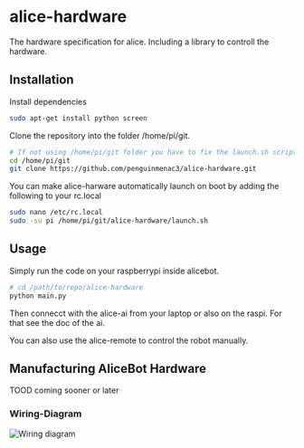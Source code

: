 # alice-hardware
The hardware specification for alice. Including a library to controll the hardware.

## Installation

Install dependencies

```bash
sudo apt-get install python screen
```

Clone the repository into the folder /home/pi/git.

```bash
# If not using /home/pi/git folder you have to fix the launch.sh script with the correct path.
cd /home/pi/git
git clone https://github.com/penguinmenac3/alice-hardware.git
```

You can make alice-harware automatically launch on boot by adding the following to your rc.local

```bash
sudo nano /etc/rc.local
sudo -su pi /home/pi/git/alice-hardware/launch.sh
```

## Usage

Simply run the code on your raspberrypi inside alicebot.

```bash
# cd /path/to/repo/alice-hardware
python main.py
```

Then connecct with the alice-ai from your laptop or also on the raspi. For that see the doc of the ai.

You can also use the alice-remote to control the robot manually.

## Manufacturing AliceBot Hardware

TOOD coming sooner or later
### Wiring-Diagram

![Wiring diagram](https://github.com/penguinmenac3/alice-hardware/blob/master/Wiring%20Alice.png?raw=true)
